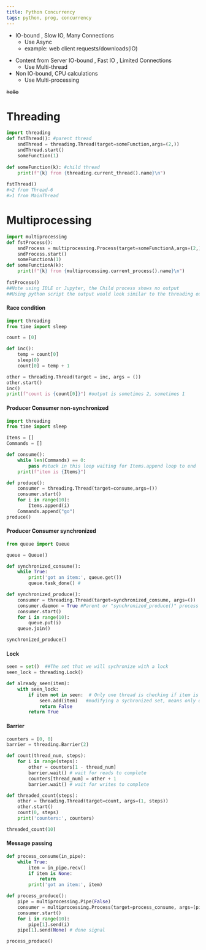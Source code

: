 ```yaml
---
title: Python Concurrency
tags: python, prog, concurrency
---
```


* IO-bound , Slow IO, Many Connections  
  * Use Async
  * example: web client requests/downloads(IO) 

<!--  -->

* Content from Server IO-bound , Fast IO , Limited Connections    
  * Use Multi-thread 
* Non IO-bound, CPU calculations 
  * Use Multi-processing


~~hello~~

# Threading

``` python
import threading
def fstThread(): #parent thread
    sndThread = threading.Thread(target=someFunction,args=(2,))
    sndThread.start()
    someFunction(1)
    
def someFunction(k): #child thread
    print(f"{k} from {threading.current_thread().name}\n")
    
fstThread()
#>2 from Thread-6
#>1 from MainThread
```

# Multiprocessing

```python
import multiprocessing
def fstProcess():
    sndProcess = multiprocessing.Process(target=someFunctionA,args=(2,))
    sndProcess.start()
    someFunctionA(1)
def someFunctionA(k):
    print(f"{k} from {multiprocessing.current_process().name}\n")
    
fstProcess()
##Note using IDLE or Jupyter, the Child process shows no output 
##Using python script the output would look similar to the threading output, 2 prints
```

#### Race condition

```python
import threading
from time import sleep

count = [0]

def inc():
    temp = count[0]
    sleep(0)
    count[0] = temp + 1

other = threading.Thread(target = inc, args = ())
other.start()
inc()
print(f"count is {count[0]}") #output is sometimes 2, sometimes 1
```

#### Producer Consumer non-synchronized

```python
import threading
from time import sleep

Items = []
Commands = []

def consume():
    while len(Commands) == 0:
        pass #stuck in this loop waiting for Items.append loop to end
    print(f"item is {Items}")

def produce():
    consumer = threading.Thread(target=consume,args=())
    consumer.start()
    for i in range(10):
        Items.append(i)
    Commands.append("go")
produce()
```

#### Producer Consumer synchronized

```python
from queue import Queue

queue = Queue()

def synchronized_consume():
    while True:
        print('got an item:', queue.get())
        queue.task_done() #

def synchronized_produce():
    consumer = threading.Thread(target=synchronized_consume, args=())
    consumer.daemon = True #Parent or "synchronized_produce()" process will not wait for the consumer before exiting
    consumer.start()
    for i in range(10):
        queue.put(i)
    queue.join()

synchronized_produce()
```

#### Lock

```python
seen = set()  ##The set that we will sychronize with a lock
seen_lock = threading.Lock()

def already_seen(item):
    with seen_lock:
        if item not in seen:  # Only one thread is checking if item is in sychronizd set
            seen.add(item)   #modifying a sychronized set, means only one thread can add to the set seen
            return False
        return True
```

#### Barrier

```python
counters = [0, 0]
barrier = threading.Barrier(2)

def count(thread_num, steps):
    for i in range(steps):
        other = counters[1 - thread_num]
        barrier.wait() # wait for reads to complete
        counters[thread_num] = other + 1
        barrier.wait() # wait for writes to complete

def threaded_count(steps):
    other = threading.Thread(target=count, args=(1, steps))
    other.start()
    count(0, steps)
    print('counters:', counters)

threaded_count(10)
```

#### Message passing

```python
def process_consume(in_pipe):
    while True:
        item = in_pipe.recv()
        if item is None:
            return
        print('got an item:', item)

def process_produce():
    pipe = multiprocessing.Pipe(False)
    consumer = multiprocessing.Process(target=process_consume, args=(pipe[0],))
    consumer.start()
    for i in range(10):
        pipe[1].send(i)
    pipe[1].send(None) # done signal

process_produce()
```
